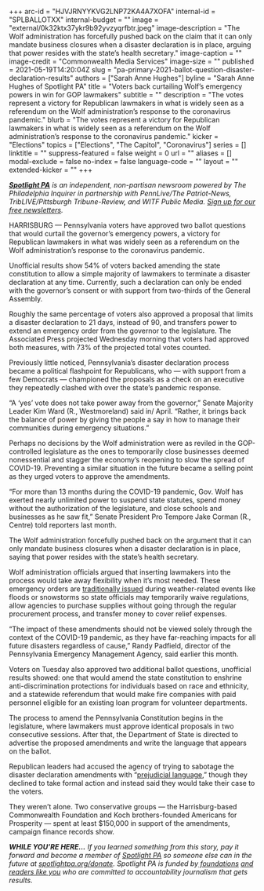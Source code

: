 +++
arc-id = "HJVJRNYYKVG2LNP72KA4A7XOFA"
internal-id = "SPLBALLOTXX"
internal-budget = ""
image = "external/0k32ktx37ykr9b92yvzyqrfbtr.jpeg"
image-description = "The Wolf administration has forcefully pushed back on the claim that it can only mandate business closures when a disaster declaration is in place, arguing that power resides with the state’s health secretary."
image-caption = ""
image-credit = "Commonwealth Media Services"
image-size = ""
published = 2021-05-19T14:20:04Z
slug = "pa-primary-2021-ballot-question-disaster-declaration-results"
authors = ["Sarah Anne Hughes"]
byline = "Sarah Anne Hughes of Spotlight PA"
title = "Voters back curtailing Wolf’s emergency powers in win for GOP lawmakers"
subtitle = ""
description = "The votes represent a victory for Republican lawmakers in what is widely seen as a referendum on the Wolf administration’s response to the coronavirus pandemic."
blurb = "The votes represent a victory for Republican lawmakers in what is widely seen as a referendum on the Wolf administration’s response to the coronavirus pandemic."
kicker = "Elections"
topics = ["Elections", "The Capitol", "Coronavirus"]
series = []
linktitle = ""
suppress-featured = false
weight = 0
url = ""
aliases = []
modal-exclude = false
no-index = false
language-code = ""
layout = ""
extended-kicker = ""
+++

<a href="https://www.spotlightpa.org/"><i><b>Spotlight PA</b></i></a><i> is an independent, non-partisan newsroom powered by The Philadelphia Inquirer in partnership with PennLive/The Patriot-News, TribLIVE/Pittsburgh Tribune-Review, and WITF Public Media. </i><a href="https://www.spotlightpa.org/newsletters"><i>Sign up for our free newsletters</i></a><i>.</i>

HARRISBURG — Pennsylvania voters have approved two ballot questions that would curtail the governor’s emergency powers, a victory for Republican lawmakers in what was widely seen as a referendum on the Wolf administration’s response to the coronavirus pandemic.

Unofficial results show 54% of voters backed amending the state constitution to allow a simple majority of lawmakers to terminate a disaster declaration at any time. Currently, such a declaration can only be ended with the governor’s consent or with support from two-thirds of the General Assembly.

Roughly the same percentage of voters also approved a proposal that limits a disaster declaration to 21 days, instead of 90, and transfers power to extend an emergency order from the governor to the legislature. The Associated Press projected Wednesday morning that voters had approved both measures, with 73% of the projected total votes counted.

<script src="https://www.spotlightpa.org/embed.js" async></script><div data-spl-embed-version="1" data-spl-src="https://www.spotlightpa.org/embeds/newsletter/"></div>

Previously little noticed, Pennsylvania’s disaster declaration process became a political flashpoint for Republicans, who — with support from a few Democrats — championed the proposals as a check on an executive they repeatedly clashed with over the state’s pandemic response.

“A ‘yes’ vote does not take power away from the governor,” Senate Majority Leader Kim Ward (R., Westmoreland) said in/ April. “Rather, it brings back the balance of power by giving the people a say in how to manage their communities during emergency situations.”

Perhaps no decisions by the Wolf administration were as reviled in the GOP-controlled legislature as the ones to temporarily close businesses deemed nonessential and stagger the economy’s reopening to slow the spread of COVID-19. Preventing a similar situation in the future became a selling point as they urged voters to approve the amendments.

“For more than 13 months during the COVID-19 pandemic, Gov. Wolf has exerted nearly unlimited power to suspend state statutes, spend money without the authorization of the legislature, and close schools and businesses as he saw fit,” Senate President Pro Tempore Jake Corman (R., Centre) told reporters last month.

The Wolf administration forcefully pushed back on the argument that it can only mandate business closures when a disaster declaration is in place, saying that power resides with the state’s health secretary.

Wolf administration officials argued that inserting lawmakers into the process would take away flexibility when it’s most needed. These emergency orders are <a href="https://www.pema.pa.gov/Governor-Proclamations/Pages/default.aspx">traditionally issued</a> during weather-related events like floods or snowstorms so state officials may temporarily waive regulations, allow agencies to purchase supplies without going through the regular procurement process, and transfer money to cover relief expenses.

“The impact of these amendments should not be viewed solely through the context of the COVID-19 pandemic, as they have far-reaching impacts for all future disasters regardless of cause,” Randy Padfield, director of the Pennsylvania Emergency Management Agency, said earlier this month.

<script src="https://www.spotlightpa.org/embed.js" async></script><div data-spl-embed-version="1" data-spl-src="https://www.spotlightpa.org/embeds/donate/?teaser_text=If%20you%20learned%20something%20from%20this%20report%2C%20pay%20it%20forward%20and%20become%20a%20member%20of%20Spotlight%20PA%20so%20someone%20else%20can%20in%20the%20future."></div>

Voters on Tuesday also approved two additional ballot questions, unofficial results showed: one that would amend the state constitution to enshrine anti-discrimination protections for individuals based on race and ethnicity, and a statewide referendum that would make fire companies with paid personnel eligible for an existing loan program for volunteer departments.

The process to amend the Pennsylvania Constitution begins in the legislature, where lawmakers must approve identical proposals in two consecutive sessions. After that, the Department of State is directed to advertise the proposed amendments and write the language that appears on the ballot.

Republican leaders had accused the agency of trying to sabotage the disaster declaration amendments with “<a href="https://www.spotlightpa.org/news/2021/03/pennsylvania-2021-ballot-questions-disaster-declaration-wording/">prejudicial language</a>,” though they declined to take formal action and instead said they would take their case to the voters.

They weren’t alone. Two conservative groups — the Harrisburg-based Commonwealth Foundation and Koch brothers-founded Americans for Prosperity — spent at least $150,000 in support of the amendments, campaign finance records show.

<i><b>WHILE YOU’RE HERE...</b></i><i> If you learned something from this story, pay it forward and become a member of </i><a href="https://www.spotlightpa.org/"><i>Spotlight PA</i></a><i> so someone else can in the future at </i><a href="http://spotlightpa.org/donate"><i>spotlightpa.org/donate</i></a><i>. Spotlight PA is funded by</i><a href="https://www.spotlightpa.org/support"><i> foundations</i></a><i> </i><a href="https://www.spotlightpa.org/support"><i>and readers like you</i></a><i> who are committed to accountability journalism that gets results.</i>
